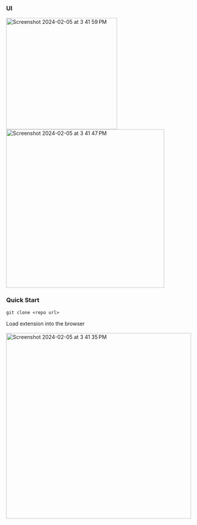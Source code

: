 ### UI

<img width="300" alt="Screenshot 2024-02-05 at 3 41 59 PM" src="https://github.com/garbalau-github/youtube-bookmarks/assets/53371076/98cefb9a-e207-45a6-96cc-0e15d3beda4f">
<img width="427" alt="Screenshot 2024-02-05 at 3 41 47 PM" src="https://github.com/garbalau-github/youtube-bookmarks/assets/53371076/f023bfc3-46ca-4151-ad95-ea2a39a57933">

### Quick Start

```
git clone <repo url>
```

Load extension into the browser <br />
<br />
<img width="500" alt="Screenshot 2024-02-05 at 3 41 35 PM" src="https://github.com/garbalau-github/youtube-bookmarks/assets/53371076/3a4feb9d-846c-47c0-b620-391e3bd8a8ea">
